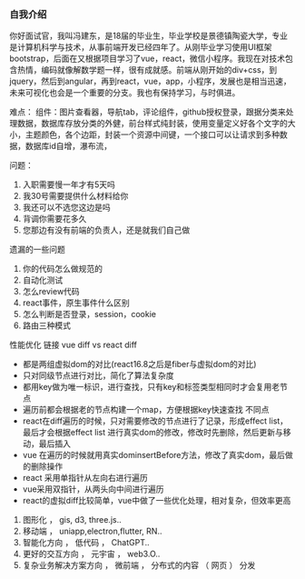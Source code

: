 ### 自我介绍

你好面试官，我叫冯建东，是18届的毕业生，毕业学校是景德镇陶瓷大学，专业是计算机科学与技术，从事前端开发已经四年了。从刚毕业学习使用UI框架bootstrap，后面在又根据项目学习了vue，react，微信小程序。我现在对技术包含热情，编码就像解数学题一样，很有成就感。前端从刚开始的div+css，到jquery，然后到angular，再到react，vue，app，小程序，发展也是相当迅速，未来可视化也会是一个重要的分支。我也有保持学习，与时俱进。

难点：
组件：图片查看器，导航tab，评论组件，github授权登录，跟据分类来处理数据，数据库存放分类的外健，前台样式纯封装，使用变量定义好各个文字的大小，主题颜色，各个边距，封装一个资源中间键，一个接口可以让请求到多种数据，数据库id自增，瀑布流，

问题：

1. 入职需要慢一年才有5天吗
2. 我30号需要提供什么材料给你
3. 我还可以不选您这边是吗
4. 背调你需要花多久
5. 您那边有没有前端的负责人，还是就我们自己做

遗漏的一些问题
1. 你的代码怎么做规范的
2. 自动化测试
3. 怎么review代码
4. react事件，原生事件什么区别
5. 怎么判断是否登录，session，cookie
6. 路由三种模式

性能优化
链接
vue diff vs react diff
- 都是两组虚拟dom的对比(react16.8之后是fiber与虚拟dom的对比)
- 只对同级节点进行对比，简化了算法复杂度
- 都用key做为唯一标识，进行查找，只有key和标签类型相同时才会复用老节点
- 遍历前都会根据老的节点构建一个map，方便根据key快速查找
不同点
- react在diff遍历的时候，只对需要修改的节点进行了记录，形成effect list，最后才会根据effect list 进行真实dom的修改，修改时先删除，然后更新与移动，最后插入
- vue 在遍历的时候就用真实dominsertBefore方法，修改了真实dom，最后做的删除操作
- react 采用单指针从左向右进行遍历
- vue采用双指针，从两头向中间进行遍历
- react的虚拟diff比较简单，vue中做了一些优化处理，相对复杂，但效率更高

1. 图形化 ， gis, d3, three.js..
2. 移动端 ， uniapp,electron,flutter, RN..
3. 智能化方向 ， 低代码 ， ChatGPT..
4. 更好的交互方向 ， 元宇宙 ， web3.O..
5. 复杂业务解决方案方向 ， 微前端 ， 分布式的内容 （ 网页 ） 分发
